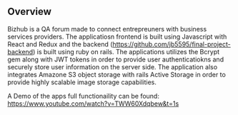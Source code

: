 
## Overview
Bizhub is a QA forum made to connect entrepreuners with business services providers. The applicatiosn frontend is built using Javascript with React and Redux and the backend (https://github.com/jb5595/final-project-backend) is built using ruby on rails. The applications utilizes the Bcrypt gem along with JWT tokens in order to provide user authenticatiokns and securely store user information on the server side. The application also integrates Amazone S3 object storage with rails Active Storage in order to provide highly scalable image storage capabilities. 

A Demo of the apps full functionaility can be found: 
https://www.youtube.com/watch?v=TWW60Xdqbew&t=1s


